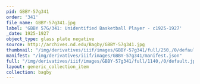 ```yaml
---
pid: GBBY-57g341
order: '341'
file_name: GBBY-57g341.jpg
label: 'GBBY 57G/341: Unidentified Basketball Player - c1925-1927'
_date: 1925-1927
object_type: glass plate negative
source: http://archives.nd.edu/Bagby/GBBY-57g341.jpg
thumbnail: "/img/derivatives/iiif/images/GBBY-57g341/full/250,/0/default.jpg"
manifest: "/img/derivatives/iiif/images/GBBY-57g341/manifest.json"
full: "/img/derivatives/iiif/images/GBBY-57g341/full/1140,/0/default.jpg"
layout: generic_collection_item
collection: bagby
---
```

